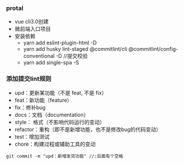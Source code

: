 ### protal
* vue cli3.0创建
* 微前端入口项目
* 安装依赖
    - yarn add eslint-plugin-html -D
    - yarn add husky lint-staged @commitlint/cli @commitlint/config-conventional -D //提交校验
    - yarn add single-spa -S

### 添加提交lint规则
* upd：更新某功能（不是 feat, 不是 fix）
* feat：新功能（feature）
* fix：修补bug
* docs：文档（documentation）
* style： 格式（不影响代码运行的变动）
* refactor：重构（即不是新增功能，也不是修改bug的代码变动）
* test：增加测试
* chore：构建过程或辅助工具的变动
```
git commit -m "upd：新增发货功能" //:后面有个空格